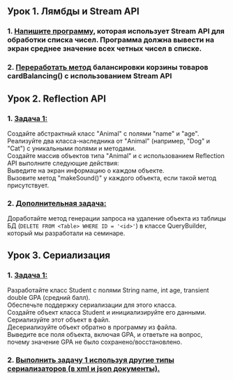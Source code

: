 ## Урок 1. Лямбды и Stream API

### 1. [Напишите программу](src/main/java/dz1/task1/AverageOfEvenNumbers.java), которая использует Stream API для обработки списка чисел. Программа должна вывести на экран среднее значение всех четных чисел в списке.
### 2. [Переработать метод](src/main/java/dz1/task2/Cart.java) балансировки корзины товаров cardBalancing() с использованием Stream API

## Урок 2. Reflection API

### 1. [Задача 1:](src/main/java/dz2/task1)
Создайте абстрактный класс "Animal" с полями "name" и "age".\
Реализуйте два класса-наследника от "Animal" (например, "Dog" и "Cat") с уникальными полями и методами.\
Создайте массив объектов типа "Animal" и с использованием Reflection API выполните следующие действия:\
Выведите на экран информацию о каждом объекте.\
Вызовите метод "makeSound()" у каждого объекта, если такой метод присутствует.
### 2. [Дополнительная задача:](src/main/java/dz2/task2/QueryBuilder.java)
Доработайте метод генерации запроса на удаление объекта из таблицы БД (`DELETE FROM <Table> WHERE ID = '<id>'`) в классе QueryBuilder, который мы разработали на семинаре.

## Урок 3. Сериализация

### 1. [Задача 1:](src/main/java/dz3/task1)
Разработайте класс Student с полями String name, int age, transient double GPA (средний балл).\
Обеспечьте поддержку сериализации для этого класса.\
Создайте объект класса Student и инициализируйте его данными.\
Сериализуйте этот объект в файл.\
Десериализуйте объект обратно в программу из файла.\
Выведите все поля объекта, включая GPA, и ответьте на вопрос,\
почему значение GPA не было сохранено/восстановлено.
### 2. [Выполнить задачу 1 используя другие типы сериализаторов (в xml и json документы).](src/main/java/dz3/task2/Program.java)